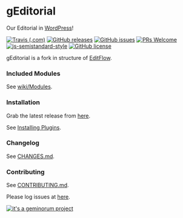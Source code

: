 # gEditorial

Our Editorial in [WordPress](https://wordpress.org/)!

[![Travis (.com)](https://img.shields.io/travis/com/geminorum/geditorial?style=for-the-badge)](https://app.travis-ci.com/github/geminorum/geditorial/)
[![GitHub releases](https://img.shields.io/github/release/geminorum/geditorial.svg?style=for-the-badge)](https://github.com/geminorum/geditorial/releases)
[![GitHub issues](https://img.shields.io/github/issues/geminorum/geditorial.svg?style=for-the-badge)](https://github.com/geminorum/geditorial/issues)
[![PRs Welcome](https://img.shields.io/badge/PRs-welcome-brightgreen.svg?style=for-the-badge)](http://makeapullrequest.com)
[![js-semistandard-style](https://img.shields.io/badge/code%20style-semistandard-brightgreen.svg?style=for-the-badge)](https://github.com/Flet/semistandard)
[![GitHub license](https://img.shields.io/badge/license-GPLv3+-blue.svg?style=for-the-badge)](https://raw.githubusercontent.com/geminorum/geditorial/master/LICENSE)

gEditorial is a fork in structure of [EditFlow](http://editflow.org/).

### Included Modules
See [wiki/Modules](https://github.com/geminorum/geditorial/wiki/Modules).

### Installation
Grab the latest release from [here](https://github.com/geminorum/geditorial/releases).

See [Installing Plugins](http://codex.wordpress.org/Managing_Plugins#Installing_Plugins).

### Changelog
See [CHANGES.md](CHANGES.md).

### Contributing
See [CONTRIBUTING.md](CONTRIBUTING.md).

Please log issues at [here](https://github.com/geminorum/geditorial/issues).

[![it's a geminorum project](https://img.shields.io/badge/it's_a-geminorum_project-lightgrey.svg?style=flat-square)](https://geminorum.ir/)
